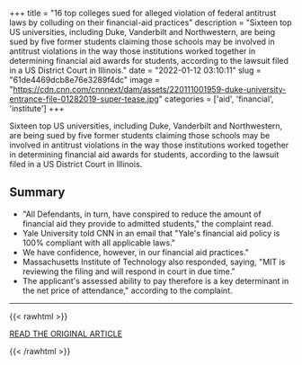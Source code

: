 +++
title = "16 top colleges sued for alleged violation of federal antitrust laws by colluding on their financial-aid practices"
description = "Sixteen top US universities, including Duke, Vanderbilt and Northwestern, are being sued by five former students claiming those schools may be involved in antitrust violations in the way those institutions worked together in determining financial aid awards for students, according to the lawsuit filed in a US District Court in Illinois."
date = "2022-01-12 03:10:11"
slug = "61de4469dcb8e76e3289f4dc"
image = "https://cdn.cnn.com/cnnnext/dam/assets/220111001959-duke-university-entrance-file-01282019-super-tease.jpg"
categories = ['aid', 'financial', 'institute']
+++

Sixteen top US universities, including Duke, Vanderbilt and Northwestern, are being sued by five former students claiming those schools may be involved in antitrust violations in the way those institutions worked together in determining financial aid awards for students, according to the lawsuit filed in a US District Court in Illinois.

## Summary

- "All Defendants, in turn, have conspired to reduce the amount of financial aid they provide to admitted students," the complaint read.
- Yale University told CNN in an email that "Yale's financial aid policy is 100% compliant with all applicable laws."
- We have confidence, however, in our financial aid practices."
- Massachusetts Institute of Technology also responded, saying, "MIT is reviewing the filing and will respond in court in due time."
- The applicant's assessed ability to pay therefore is a key determinant in the net price of attendance," according to the complaint.

---

{{< rawhtml >}}
  <p class="article-category">
    <a target="_blank" href="https://www.cnn.com/2022/01/11/us/college-admissions-antitrust-lawsuit/index.html">READ THE ORIGINAL ARTICLE</a>
  </p>
{{< /rawhtml >}}

